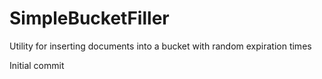 # SimpleBucketFiller
Utility for inserting documents into a bucket with random expiration times

Initial commit
